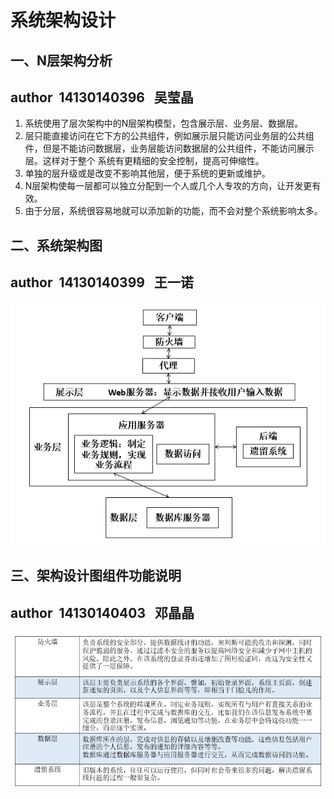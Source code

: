 # 系统架构设计
## 一、N层架构分析
**author  14130140396   吴莹晶**
-----
1. 系统使用了层次架构中的N层架构模型，包含展示层、业务层、数据层。
2. 层只能直接访问在它下方的公共组件，例如展示层只能访问业务层的公共组件，但是不能访问数据层，业务层能访问数据层的公共组件，不能访问展示层。这样对于整个 系统有更精细的安全控制，提高可伸缩性。
3. 单独的层升级或是改变不影响其他层，便于系统的更新或维护。
4. N层架构使每一层都可以独立分配到一个人或几个人专攻的方向，让开发更有效。
5. 由于分层，系统很容易地就可以添加新的功能，而不会对整个系统影响太多。



## 二、系统架构图
**author  14130140399   王一诺**
------
![image](https://github.com/djhw/web-curriculum--design/blob/master/picture.png)


## 三、架构设计图组件功能说明
**author  14130140403   邓晶晶**
-------
![image](https://github.com/djhw/web-curriculum--design/blob/master/chart.png)














